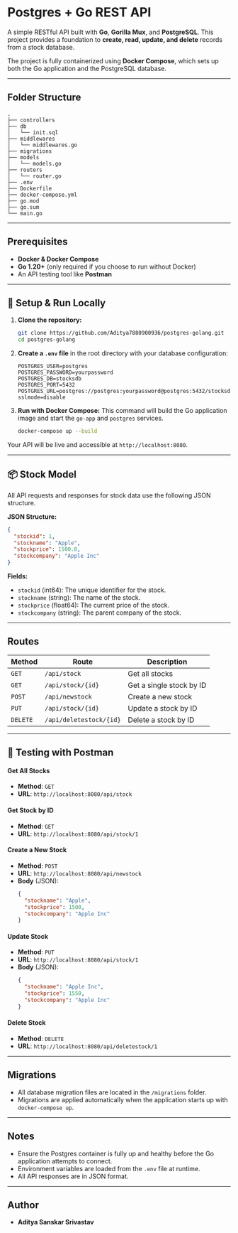 # Postgres + Go REST API

A simple RESTful API built with **Go**, **Gorilla Mux**, and **PostgreSQL**. This project provides a foundation to **create, read, update, and delete** records from a stock database.

The project is fully containerized using **Docker Compose**, which sets up both the Go application and the PostgreSQL database.

---

## Folder Structure

```
.
├── controllers
├── db
│   └── init.sql
├── middlewares
│   └── middlewares.go
├── migrations
├── models
│   └── models.go
├── routers
│   └── router.go
├── .env
├── Dockerfile
├── docker-compose.yml
├── go.mod
├── go.sum
└── main.go
```

---

## Prerequisites

- **Docker & Docker Compose**
- **Go 1.20+** (only required if you choose to run without Docker)
- An API testing tool like **Postman**

---

## 🚀 Setup & Run Locally

1.  **Clone the repository:**
    ```bash
    git clone https://github.com/Aditya7880900936/postgres-golang.git
    cd postgres-golang
    ```

2.  **Create a `.env` file** in the root directory with your database configuration:
    ```env
    POSTGRES_USER=postgres
    POSTGRES_PASSWORD=yourpassword
    POSTGRES_DB=stocksdb
    POSTGRES_PORT=5432
    POSTGRES_URL=postgres://postgres:yourpassword@postgres:5432/stocksdb?sslmode=disable
    ```

3.  **Run with Docker Compose:**
    This command will build the Go application image and start the `go-app` and `postgres` services.
    ```bash
    docker-compose up --build
    ```

Your API will be live and accessible at `http://localhost:8080`.

---

## 📦 Stock Model

All API requests and responses for stock data use the following JSON structure.

**JSON Structure:**
```json
{
  "stockid": 1,
  "stockname": "Apple",
  "stockprice": 1500.0,
  "stockcompany": "Apple Inc"
}
```

**Fields:**
- `stockid` (int64): The unique identifier for the stock.
- `stockname` (string): The name of the stock.
- `stockprice` (float64): The current price of the stock.
- `stockcompany` (string): The parent company of the stock.

---

## Routes

| Method   | Route                   | Description              |
| -------- | ----------------------- | ------------------------ |
| `GET`    | `/api/stock`            | Get all stocks           |
| `GET`    | `/api/stock/{id}`       | Get a single stock by ID |
| `POST`   | `/api/newstock`         | Create a new stock       |
| `PUT`    | `/api/stock/{id}`       | Update a stock by ID     |
| `DELETE` | `/api/deletestock/{id}` | Delete a stock by ID     |

---

## 🧪 Testing with Postman

#### Get All Stocks
- **Method**: `GET`
- **URL**: `http://localhost:8080/api/stock`

#### Get Stock by ID
- **Method**: `GET`
- **URL**: `http://localhost:8080/api/stock/1`

#### Create a New Stock
- **Method**: `POST`
- **URL**: `http://localhost:8080/api/newstock`
- **Body** (JSON):
  ```json
  {
    "stockname": "Apple",
    "stockprice": 1500,
    "stockcompany": "Apple Inc"
  }
  ```

#### Update Stock
- **Method**: `PUT`
- **URL**: `http://localhost:8080/api/stock/1`
- **Body** (JSON):
  ```json
  {
    "stockname": "Apple Inc",
    "stockprice": 1550,
    "stockcompany": "Apple Inc"
  }
  ```

#### Delete Stock
- **Method**: `DELETE`
- **URL**: `http://localhost:8080/api/deletestock/1`

---

## Migrations

- All database migration files are located in the `/migrations` folder.
- Migrations are applied automatically when the application starts up with `docker-compose up`.

---

## Notes

- Ensure the Postgres container is fully up and healthy before the Go application attempts to connect.
- Environment variables are loaded from the `.env` file at runtime.
- All API responses are in JSON format.

---

## Author

- **Aditya Sanskar Srivastav**
